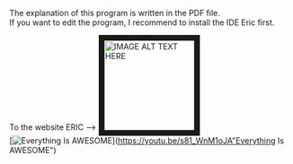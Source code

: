 The explanation of this program is written in the PDF file.
</br>
If you want to edit the program, I recommend to install the IDE Eric first.</br>

To the website ERIC --> <a href="https://eric-ide.python-projects.org/" target="_blank">
 <img src="https://user-images.githubusercontent.com/36192933/50552051-93225900-0c8b-11e9-9349-c158f304ca89.jpg" alt="IMAGE ALT TEXT HERE" width="160" border="10" />
</a></br>
[![Everything Is AWESOME](http://i.imgur.com/Ot5DWAW.png)](https://youtu.be/s81_WnM1oJA"Everything Is AWESOME")
